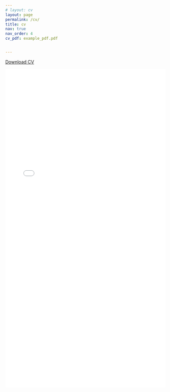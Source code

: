 ```yaml
---
# layout: cv
layout: page
permalink: /cv/
title: cv
nav: true
nav_order: 4
cv_pdf: example_pdf.pdf


---
```

  <article>

<a href="/assets/pdf/Namil_Kim_CV.pdf">Download CV</a>

<iframe src="/assets/pdf/Namil_Kim_CV.pdf?raw=1" style="width:100%; height:1000px; border:0;" scrolling="no"></iframe>
  </article>